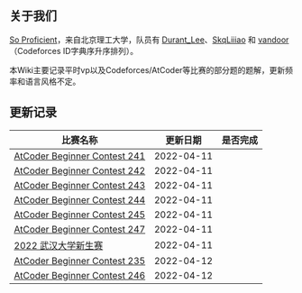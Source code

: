 ## 关于我们

[So Proficient](https://codeforces.com/team/91336)，来自北京理工大学，队员有 [Durant_Lee](https://codeforces.com/profile/Durant_Lee)、[SkqLiiiao](https://codeforces.com/profile/SkqLiiiao) 和 [vandoor](https://codeforces.com/profile/vandoor)（Codeforces ID字典序升序排列）。

本Wiki主要记录平时vp以及Codeforces/AtCoder等比赛的部分题的题解，更新频率和语言风格不定。

## 更新记录

| 比赛名称                                            | 更新日期   | 是否完成 |
| --------------------------------------------------- | ---------- | -------- |
| [AtCoder Beginner Contest 241](atcoder/abc/abc241/) | 2022-04-11 |          |
| [AtCoder Beginner Contest 242](atcoder/abc/abc242/) | 2022-04-11 |          |
| [AtCoder Beginner Contest 243](atcoder/abc/abc243/) | 2022-04-11 |          |
| [AtCoder Beginner Contest 244](atcoder/abc/abc244/) | 2022-04-11 |          |
| [AtCoder Beginner Contest 245](atcoder/abc/abc245/) | 2022-04-11 |          |
| [AtCoder Beginner Contest 247](atcoder/abc/abc247/) | 2022-04-11 |          |
| [2022 武汉大学新生赛](contests/whu-2022-fresh/)     | 2022-04-11 |          |
| [AtCoder Beginner Contest 235](atcoder/abc/abc235/) | 2022-04-12 |          |
| [AtCoder Beginner Contest 246](atcoder/abc/abc246/) | 2022-04-12 |          |

